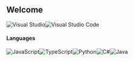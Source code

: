 ## Welcome

![Visual Studio](https://img.shields.io/badge/Visual%20Studio-5C2D91.svg?style=for-the-badge&logo=visual-studio&logoColor=white)![Visual Studio Code](https://img.shields.io/badge/Visual%20Studio%20Code-0078d7.svg?style=for-the-badge&logo=visual-studio-code&logoColor=white)

#### Languages

![JavaScript](https://img.shields.io/badge/javascript-%23323330.svg?style=for-the-badge&logo=javascript&logoColor=black&color=9cf)![TypeScript](https://img.shields.io/badge/typescript-%23007ACC.svg?style=for-the-badge&logo=typescript&logoColor=black&color=9cf)![Python](https://img.shields.io/badge/python-3670A0?style=for-the-badge&logo=python&logoColor=black&color=9cf)![C#](https://img.shields.io/badge/c%23-%23239120.svg?style=for-the-badge&logo=c-sharp&logoColor=black&color=9cf)![Java](https://img.shields.io/badge/java-%23ED8B00.svg?style=for-the-badge&logo=java&logoColor=black&color=9cf)
